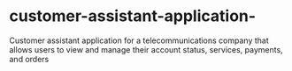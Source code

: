 # customer-assistant-application-
Customer assistant application for a telecommunications company that allows users to view and manage their account status, services, payments, and orders
